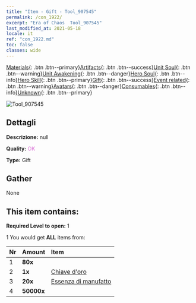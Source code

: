```yaml
---
title: "Item - Gift - Tool_907545"
permalink: /con_1922/
excerpt: "Era of Chaos  Tool_907545"
last_modified_at: 2021-05-18
locale: it
ref: "con_1922.md"
toc: false
classes: wide
---
```

 [Materials](/ItemsIT/){: .btn .btn--primary}[Artifacts](/ItemsIT/Artifacts/){: .btn .btn--success}[Unit Soul](/ItemsIT/UnitSoul/){: .btn .btn--warning}[Unit Awakening](/ItemsIT/UnitAwakening/){: .btn .btn--danger}[Hero Soul](/ItemsIT/HeroSoul/){: .btn .btn--info}[Hero Skill](/ItemsIT/HeroSkill/){: .btn .btn--primary}[Gift](/ItemsIT/Gift/){: .btn .btn--success}[Event related](/ItemsIT/Events/){: .btn .btn--warning}[Avatars](/ItemsIT/Avatars/){: .btn .btn--danger}[Consumables](/ItemsIT/Consumables/){: .btn .btn--info}[Unknown](/ItemsIT/Unknown/){: .btn .btn--primary}

 ![Tool_907545](/images/t/i_907219.png)

## Dettagli
 **Descrizione:** null

 **Quality:** <span style="color: #DA70D6">OK</span>

 **Type:** Gift

## Gather

  None

## This item contains:

 **Required Level to open:** 1

 1 You would get **ALL** items  from:

  | Nr | Amount |     Item    |
  |:---|:-------|:------------|
  | 1 |  **80x** | <i class="fas fa-gem"/> |  | 
  | 2 |  **1x** | [Chiave d'oro](/ItemsIT/con_783/) |  | 
  | 3 |  **20x** | [Essenza di manufatto](/ItemsIT/con_905/) |  | 
  | 4 |  **50000x** | <i class="fas fa-coins"/> |  | 
